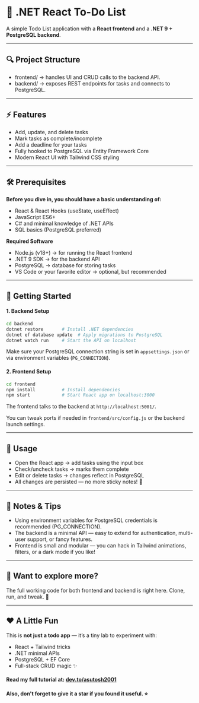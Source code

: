 # 📝 .NET React To-Do List
A simple Todo List application with a **React frontend** and a **.NET 9 + PostgreSQL backend**.

---

## 🔍 Project Structure
- frontend/ → handles UI and CRUD calls to the backend API.
- backend/ → exposes REST endpoints for tasks and connects to PostgreSQL.

---

## ⚡ Features
- Add, update, and delete tasks
- Mark tasks as complete/incomplete
- Add a deadline for your tasks
- Fully hooked to PostgreSQL via Entity Framework Core
- Modern React UI with Tailwind CSS styling

---

## 🛠 Prerequisites
**Before you dive in, you should have a basic understanding of:**
- React & React Hooks (useState, useEffect)
- JavaScript ES6+
- C# and minimal knowledge of .NET APIs
- SQL basics (PostgreSQL preferred)

**Required Software**
- Node.js (v18+) → for running the React frontend
- .NET 9 SDK → for the backend API
- PostgreSQL → database for storing tasks
- VS Code or your favorite editor → optional, but recommended

---

## 🚀 Getting Started
#### 1. Backend Setup
```bash
cd backend
dotnet restore       # Install .NET dependencies
dotnet ef database update  # Apply migrations to PostgreSQL
dotnet watch run     # Start the API on localhost
```

Make sure your PostgreSQL connection string is set in `appsettings.json` or via environment variables (`PG_CONNECTION`).

#### 2. Frontend Setup
```bash
cd frontend
npm install          # Install dependencies
npm start            # Start React app on localhost:3000
```

The frontend talks to the backend at `http://localhost:5001/`.

You can tweak ports if needed in `frontend/src/config.js` or the backend launch settings.

---

## 📂 Usage
- Open the React app → add tasks using the input box
- Check/uncheck tasks → marks them complete
- Edit or delete tasks → changes reflect in PostgreSQL
- All changes are persisted — no more sticky notes! 📝

---

## 🧩 Notes & Tips
- Using environment variables for PostgreSQL credentials is recommended (PG_CONNECTION).
- The backend is a minimal API — easy to extend for authentication, multi-user support, or fancy features.
- Frontend is small and modular — you can hack in Tailwind animations, filters, or a dark mode if you like!

---

## 📌 Want to explore more?

The full working code for both frontend and backend is right here.
Clone, run, and tweak. 🚀

---

## ❤️ A Little Fun

This is **not just a todo app** — it’s a tiny lab to experiment with:
- React + Tailwind tricks
- .NET minimal APIs
- PostgreSQL + EF Core
- Full-stack CRUD magic ✨

#### Read my full tutorial at: [dev.to/asutosh2001](https://dev.to/asutosh2001)
#### Also, don't forget to give it a star if you found it useful. ⭐
